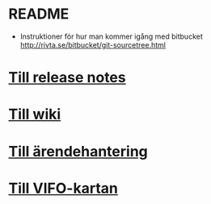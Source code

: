 # README #

* Instruktioner för hur man kommer igång med bitbucket http://rivta.se/bitbucket/git-sourcetree.html
# [Till release notes](https://inera.atlassian.net/wiki/spaces/OITOF/pages/268174569/clinicalprocess+healthcond+description+tillst+ndsbeskrivning)
# [Till wiki](https://bitbucket.org/rivta-domains/best-practice/wiki)
# [Till ärendehantering](https://bitbucket.org/rivta-domains/riv.clinicalprocess.healthcond.description/issues)
# [Till VIFO-kartan](http://www.inera.se/Documents/TJANSTER_PROJEKT/Arkitektur_och_regelverk/vifo_kartan_2013-01-01.pdf)

